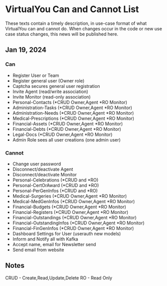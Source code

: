 # VirtualYou Can and Cannot List
These texts contain a timely description, in use-case format of what VirtualYou
can and cannot do. When changes occur in the code or new use case status changes,
this news will be published here.

## Jan 19, 2024
### Can
- Register User or Team
- Register general user (Owner role)
- Captcha secures general user registration
- Invite Agent (read/write association)
- Invite Monitor (read-only association)
- Personal-Contacts (*CRUD Owner,Agent *RO Monitor)
- Administration-Tasks (*CRUD Owner,Agent *RO Monitor)
- Administration-Needs (*CRUD Owner,Agent *RO Monitor)
- Medical-Prescriptions (*CRUD Owner,Agent *RO Monitor)
- Financial-Assets (*CRUD Owner,Agent *RO Monitor)
- Financial-Debts (*CRUD Owner,Agent *RO Monitor)
- Legal-Docs (*CRUD Owner,Agent *RO Monitor)
- Admin Role sees all user creations (one admin user)

### Cannot
- Change user password
- Disconnect/deactivate Agent
- Disconnect/deactivate Monitor
- Personal-Celebrations (*CRUD and *RO)
- Personal-CertOrAward (*CRUD and *RO)
- Personal-PerGenInfos (*CRUD and *RO)
- Medical-Surgeries (*CRUD Owner,Agent *RO Monitor)
- Medical-MedGenInfos (*CRUD Owner,Agent *RO Monitor)
- Financial-Budgets (*CRUD Owner,Agent *RO Monitor)
- Financial-Registers (*CRUD Owner,Agent *RO Monitor)
- Financial-Outstandings (*CRUD Owner,Agent *RO Monitor)
- Financial-OutstandingInfos (*CRUD Owner,Agent *RO Monitor)
- Financial-FinGenInfos (*CRUD Owner,Agent *RO Monitor)
- Dashboard Settings for User (userauth new models)
- Inform and Notify all with Kafka
- Accept name, email for Newsletter send
- Send email from website

## Notes
CRUD - Create,Read,Update,Delete
RO - Read Only